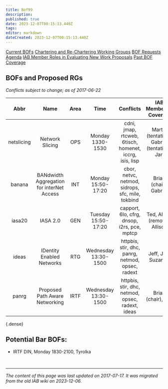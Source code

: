 ```yaml
---
title: Bof99
description: 
published: true
date: 2023-12-07T00:15:13.440Z
tags: 
editor: markdown
dateCreated: 2023-12-07T00:15:13.440Z
---
```



[Current BOFs](https://datatracker.ietf.org/wg/bofs/)
[Chartering and Re-Chartering Working Groups](https://datatracker.ietf.org/group/chartering/)
[BOF Requests](https://datatracker.ietf.org/doc/bof-requests)
[Agenda](https://datatracker.ietf.org/meeting/agenda/)
[IAB Member Roles in Evaluating New Work Proposals](https://www.iab.org/documents/correspondence-reports-documents/2012-2/iab-member-roles-in-evaluating-new-work-proposals/)
[Past BOF Coverage](/group/iab/Bof_Coverage)

## BOFs and Proposed RGs
*Conflicts subject to change; as of 2017-06-22*

|  **Abbr**  |                  **Name**                 | **Area** |       **Time**       |                      **Conflicts**                     |           **IAB Member(s) Covering**          | **IAB Shepherd** |
|:----------:|:-----------------------------------------:|:--------:|:--------------------:|:------------------------------------------------------:|:---------------------------------------------:|:----------------:|
| netslicing | Network Slicing                           | OPS      | Monday 1330-1530     | cdni, jmap, rtcweb, 6tisch, homenet, iccrg, isis, lisp | Martin (tentative), Gabriel (tentative), Jari | Jeff             |
| banana     | BANdwidth Aggregation for interNet Access | INT      | Monday 15:50-17:20   | cbor, netvc, netmod, sidrops, sfc, mile, tokbind       | Brian (chair), Gabriel                        | .                |
| iasa20     | IASA 2.0                                  | GEN      | Tuesday 15:50-17:20  | capport, 6lo, cfrg, dnsop, i2rs, pce, mptcp            | Ted, Alissa (remote), Allison                 |                  |
| ideas      | IDentity Enabled Networks                 | RTG      | Wednesday 13:30-1500 | httpbis, stir, dhc, panrg, netmod, opsec, radext       | Jeff, Jari, Suzanne                           | Erik             |
| panrg      | Proposed Path Aware Networking            | IRTF     | Wednesday 13:30-1500 | httpbis, stir, dhc, netmod, opsec, radext, ideas       | Brian (chair), Lee                            | .                |
{.dense}


## Potential Bar BOFs:
- IRTF DIN, Monday 1830-2100, Tyrolka

&nbsp;
&nbsp;
&nbsp;

---

*The content of this page was last updated on 2017-07-17. It was migrated from the old IAB wiki on 2023-12-06.*